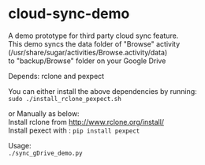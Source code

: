 # cloud-sync-demo

A demo prototype for third party cloud sync feature.  
This demo syncs the data folder of "Browse" activity (/usr/share/sugar/activities/Browse.activity/data)  
to "backup/Browse" folder on your Google Drive

Depends: rclone and pexpect

You can either install the above dependencies by running:  
`sudo ./install_rclone_pexpect.sh`

or Manually as below:  
Install rclone from http://www.rclone.org/install/  
Install pexect with : `pip install pexpect`

Usage:  
`./sync_gDrive_demo.py`
